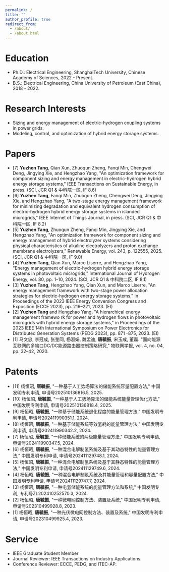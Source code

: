 ```yaml
---
permalink: /
title: ""
author_profile: true
redirect_from: 
  - /about/
  - /about.html
---
```


# Education
- Ph.D.: Electrical Engineering, ShanghaiTech University, Chinese Academy of Sciences, 2022 - Present.
- B.S.: Electrical Engineering, China University of Petroleum (East China), 2018 - 2022.

# Research Interests
- Sizing and energy management of electric-hydrogen coupling systems in power grids.
- Modeling, control, and optimization of hybrid energy storage systems.

# Papers
- [7] **Yuzhen Tang**, Qian Xun, Zhuoqun Zheng, Fanqi Min, Chengwei Deng, Jingying Xie, and Hengzhao Yang, "An optimization framework for component sizing and energy management in electric-hydrogen hybrid energy storage systems," IEEE Transactions on Sustainable Energy, in press. (SCI, JCR Q1 & 中科院一区, IF 8.6)
- [6] **Yuzhen Tang**, Fanqi Min, Zhuoqun Zheng, Chengwei Deng, Jingying Xie, and Hengzhao Yang, "A two-stage energy management framework for minimizing degradation and equivalent hydrogen consumption of electric-hydrogen hybrid energy storage systems in islanded microgrids," IEEE Internet of Things Journal, in press. (SCI, JCR Q1 & 中科院一区, IF 8.2)
- [5] **Yuzhen Tang**, Zhuoqun Zheng, Fanqi Min, Jingying Xie, and Hengzhao Yang, "An optimization framework for component sizing and energy management of hybrid electrolyzer systems considering physical characteristics of alkaline electrolyzers and proton exchange membrane electrolyzers," Renewable Energy, vol. 243, p. 122555, 2025. (SCI, JCR Q1 & 中科院一区, IF 9.0)
- [4] **Yuzhen Tang**, Qian Xun, Marco Liserre, and Hengzhao Yang, "Energy management of electric-hydrogen hybrid energy storage systems in photovoltaic microgrids," International Journal of Hydrogen Energy, vol. 80, pp. 1–10, 2024. (SCI, JCR Q1 & 中科院二区, IF 8.1)
- [3] **Yuzhen Tang**, Hengzhao Yang, Qian Xun, and Marco Liserre, "An energy management framework with two-stage power allocation strategies for electric-hydrogen energy storage systems," in Proceedings of the 2023 IEEE Energy Conversion Congress and Exposition (ECCE 2023), pp. 216–221, 2023. (EI)
- [2] **Yuzhen Tang** and Hengzhao Yang, "A hierarchical energy management framewo rk for power  and hydrogen flows in photovoltaic microgrids with hybrid energy storage systems," in  Proceedings of the 2023 IEEE 14th International Symposium on Power Electronics for Distributed Generation Systems (PEDG 2023), pp. 871 -875, 2023. (EI)
- [1] 马文忠, 李冠成, 张奎同, 杨淑娟, 魏孟迪, **唐毓振**, 宋玉成, 董磊. "面向能源互联网的多端口DC/DC能源路由器控制策略研究," 物联网学报, vol. 4, no. 04, pp. 32–42, 2020.

# Patents
- [11] 杨恒昭, **唐毓振**, "一种基于人工势场算法的储能系统容量配置方法," 中国发明专利申请, 申请号202510136816.5, 2025.
- [10] 杨恒昭, **唐毓振**, "一种基于人工势场算法的储能系统能量管理优化方法," 中国发明专利申请, 申请号202510136818.4, 2025.
- [9] 杨恒昭, **唐毓振**, "一种基于储能系统退化程度的能量管理方法," 中国发明专利申请, 申请号202411990351.1, 2024.
- [8] 杨恒昭, **唐毓振**, "一种基于储能系统等效氢耗的能量管理方法," 中国发明专利申请, 申请号202411990342.2, 2024.
- [7] 杨恒昭, **唐毓振**, "一种储能系统的两级能量管理方法," 中国发明专利申请, 申请号202411990347.5, 2024.
- [6] 杨恒昭, **唐毓振**, "一种混合电解制氢系统及基于其动态特性的能量管理方法," 中国发明专利申请, 申请号202411129748.1, 2024.
- [5] 杨恒昭, **唐毓振**, "一种混合电解制氢系统及基于其静态特性的能量管理方法," 中国发明专利申请, 申请号202411129749.6, 2024.
- [4] 杨恒昭, **唐毓振**, "一种混合电解制氢系统及其能量管理和容量配置方法," 中国发明专利申请, 申请号202411129747.7, 2024.
- [3] 杨恒昭, **唐毓振**, "一种电氢储能系统的能量管理方法和系统," 中国发明专利, 专利号ZL202410252570.3, 2024.
- [2] 杨恒昭, **唐毓振**, "一种微电网控制方法、装置及系统," 中国发明专利申请, 申请号202310499928.8, 2023.
- [1] 杨恒昭, **唐毓振**, "一种光伏微电网控制方法、装置及系统," 中国发明专利申请, 申请号202310499925.4, 2023.

# Service
- IEEE Graduate Student Member
- Journal Reviewer: IEEE Transactions on Industry Applications.
- Conference Reviewer: ECCE, PEDG, and ITEC-AP.

